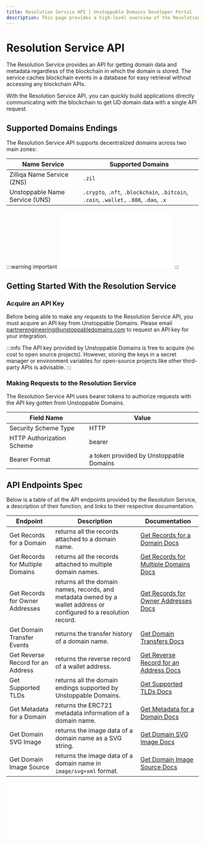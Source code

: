 ```yaml
---
title: Resolution Service API | Unstoppable Domains Developer Portal
description: This page provides a high-level overview of the Resolution Service API hosted by Unstoppable Domains.
---
```


# Resolution Service API

The Resolution Service provides an API for getting domain data and metadata regardless of the blockchain in which the domain is stored. The service caches blockchain events in a database for easy retrieval without accessing any blockchain APIs.

With the Resolution Service API, you can quickly build applications directly communicating with the blockchain to get UD domain data with a single API request.

## Supported Domains Endings

The Resolution Service API supports decentralized domains across two main zones:

| Name Service                   | Supported Domains                                                                      |
| ------------------------------ | -------------------------------------------------------------------------------------- |
| Zilliqa Name Service (ZNS)     | `.zil`                                                                                 |
| Unstoppable Name Service (UNS) | `.crypto`, `.nft`, `.blockchain`, `.bitcoin`, `.coin`, `.wallet,` `.888`, `.dao`, `.x` |

:::warning important
<embed src="/snippets/_new_tld_warning.md" />
:::

## Getting Started With the Resolution Service

### Acquire an API Key

Before being able to make any requests to the Resolution Service API, you must acquire an API key from Unstoppable Domains. Please email <partnerengineering@unstoppabledomains.com> to request an API key for your integration.

:::info
The API key provided by Unstoppable Domains is free to acquire (no cost to open source projects). However, storing the keys in a secret manager or environment variables for open-source projects like other third-party APIs is advisable.
:::

### Making Requests to the Resolution Service

The Resolution Service API uses bearer tokens to authorize requests with the API key gotten from Unstoppable Domains.

| Field Name | Value |
| - | - |
| Security Scheme Type | HTTP |
| HTTP Authorization Scheme | bearer |
| Bearer Format | a token provided by Unstoppable Domains |

## API Endpoints Spec

Below is a table of all the API endpoints provided by the Resolution Service, a description of their function, and links to their respective documentation.

| Endpoint | Description | Documentation |
| - | - | - |
| Get Records for a Domain | returns all the records attached to a domain name. | [Get Records for a Domain Docs](endpoints/get-records-for-a-domain.md) |
| Get Records for Multiple Domains | returns all the records attached to multiple domain names. | [Get Records for Multiple Domains Docs](endpoints/get-records-for-multiple-domains.md) |
| Get Records for Owner Addresses | returns all the domain names, records, and metadata owned by a wallet address or configured to a resolution record. | [Get Records for Owner Addresses Docs](endpoints/get-records-for-owner-addresses.md) |
| Get Domain Transfer Events | returns the transfer history of a domain name. | [Get Domain Transfers Docs](endpoints/get-domain-transfer-events.md) |
| Get Reverse Record for an Address | returns the reverse record of a wallet address. | [Get Reverse Record for an Address Docs](endpoints/get-reverse-record-for-address.md) |
| Get Supported TLDs | returns all the domain endings supported by Unstoppable Domains. | [Get Supported TLDs Docs](endpoints/get-supported-tlds.md) |
| Get Metadata for a Domain | returns the ERC721 metadata information of a domain name. | [Get Metadata for a Domain Docs](endpoints/get-metadata-for-a-domain.md) |
| Get Domain SVG Image | returns the image data of a domain name as a SVG string. | [Get Domain SVG Image Docs](endpoints/get-domain-svg-image.md) |
| Get Domain Image Source | returns the image data of a domain name in `image/svg+xml` format. | [Get Domain Image Source Docs](endpoints/get-domain-image-source.md) |

<embed src="/snippets/_discord.md" />
